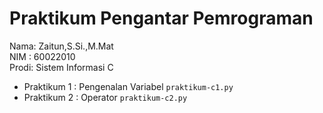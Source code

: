 # Praktikum Pengantar Pemrograman
<div> Nama: Zaitun,S.Si.,M.Mat </div>
<div> NIM : 60022010 </div>
<div> Prodi: Sistem Informasi C </div>

* Praktikum 1 : Pengenalan Variabel `praktikum-c1.py`
* Praktikum 2 : Operator `praktikum-c2.py`
